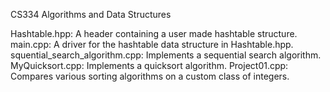 CS334 Algorithms and Data Structures

Hashtable.hpp: A header containing a user made hashtable structure.
main.cpp: A driver for the hashtable data structure in Hashtable.hpp.
squential_search_algorithm.cpp: Implements a sequential search algorithm.
MyQuicksort.cpp: Implements a quicksort algorithm.
Project01.cpp: Compares various sorting algorithms on a custom class of integers.
